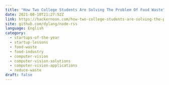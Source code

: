 ```yaml
---
title: "How Two College Students Are Solving The Problem Of Food Waste"
date: 2021-08-10T21:27:52Z
link: https://hackernoon.com/how-two-college-students-are-solving-the-problem-of-food-waste?source=rss&utm_medium=RSS&utm_source=news.12bit.vn
site: github.com/dylang/node-rss
language: English
category:
  - startups-of-the-year
  - startup-lessons
  - food-waste
  - food-industry
  - computer-vision
  - computer-vision-solutions
  - computer-vision-applications
  - reduce-waste
draft: false
---
```

